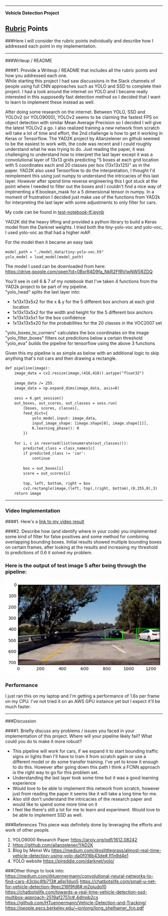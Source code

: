 
---

**Vehicle Detection Project**



[//]: # (Image References)
[image1]: ./examples/example.png

## [Rubric](https://review.udacity.com/#!/rubrics/513/view) Points
###Here I will consider the rubric points individually and describe how I addressed each point in my implementation.  

---
###Writeup / README

####1. Provide a Writeup / README that includes all the rubric points and how you addressed each one.  
While starting this project I had saw discussions in the Slack channels of people using full CNN approaches such as YOLO and SSD to complete their project. I had a look around the internet on YOLO and I became really interested in this supposedly fast detection method so I decided that I want to learn to implement these instead as well.

After doing some research on the internet. Between YOLO, SSD and YOLOv2 (or YOLO9000), YOLOv2 seems to be claiming the fastest FPS on object detection with similar Mean Average Precision so I decided I will give the latest YOLOv2 a go. I also realized training a new network from scratch will take a lot of time and effort, the 2nd challenge is how to get it working in Keras or Tensorflow. The YAD2K project by Allanzelener on github seemed to be the easiest to work with, the code was recent and I could roughly understand what he was trying to do. Just reading the paper, it was challenging to understand how to interpret the last layer except it was a convolutional layer of 13x13 grids predicting "5 boxes at each grid location with 5 coordinates each and 20 classes per box (13x13x125)" as in the paper. YAD2K also used Tensorflow to do the interpretation, I thought I'd reimplement this using just numpy to understand the intricacies of this last layer. However after spend time reverse engineering this I got stuck at the point where I needed to filter out the boxes and I couldn't find a nice way of implmenting a tf.boolean_mask for a 5 dimensional tensor in numpy. In a moment of frustration I decided just make use of the functions from YAD2k for interpreting the last layer with some adjustments to only filter for cars.

My code can be found in [test-notebook-tf.ipynb](./test-notebook-tf.ipynb)

YAD2K did the heavy lifting and provided a python library to build a Keras model from the Darknet weights. I tried both the tiny-yolo-voc and yolo-voc, I used yolo-voc as that had a higher mAP.

For the model then it became an easy task
```
model_path = "./model_data/tiny-yolo-voc.h5"
yolo_model = load_model(model_path)
```
The model I used can be downloaded from here: https://drive.google.com/open?id=0BxrR4D9fa_NkR2FfRVIwNW5RZDQ

You'll see in cell 6 & 7 of my notebook that I've taken 4 functions from the YAD2k project to be part of my pipeline.  
"yolo_head" splits the last layer into:
- 1x13x13x5x2 for the x & y for the 5 different box anchors at each grid location
- 1x13x13x5x2 for the width and height for the 5 different box anchors
- 1x13x13x5x1 for the box confidence
- 1x13x13x5x20 for the probabilities for the 20 classes in the VOC2007 set

"yolo_boxes_to_corners" calculates the box coordinates on the image  
"yolo_filter_boxes" filters out predictions below a certain threshold  
"yolo_eva" builds the pipeline for tensorflow using the above 3 functions  

Given this my pipeline is as simple as below with an additional logic to skip anything that's not cars and then drawing a rectangle.
```
def pipeline(image):
    image_data = cv2.resize(image,(416,416)).astype("float32")

    image_data /= 255.
    image_data = np.expand_dims(image_data, axis=0)

    sess = K.get_session()
    out_boxes, out_scores, out_classes = sess.run(
        [boxes, scores, classes],
        feed_dict={
            yolo_model.input: image_data,
            input_image_shape: [image.shape[0], image.shape[1]],
            K.learning_phase(): 0
        })

    for i, c in reversed(list(enumerate(out_classes))):
        predicted_class = class_names[c]
        if predicted_class != 'car':
            continue

        box = out_boxes[i]
        score = out_scores[i]

        top, left, bottom, right = box
        cv2.rectangle(image,(left, top),(right, bottom),(0,255,0),3)
    return image
```


---

### Video Implementation

####1.
Here's a [link to my video result](./project_video_output.mp4)


####2. Describe how (and identify where in your code) you implemented some kind of filter for false positives and some method for combining overlapping bounding boxes.
Initial results showed multiple bounding boxes on certain frames, after looking at the results and increasing my threshold to predictions of 0.6 it solved my problem.


### Here is the output of test image 5 after being through the pipeline:
![alt text][image1]

### Performance
I just ran this on my laptop and I'm getting a performance of 1.6s per frame on my CPU. I've not tried it on an AWS GPU instance yet but I expect it'll be much faster.

---

###Discussion

####1. Briefly discuss any problems / issues you faced in your implementation of this project.  Where will your pipeline likely fail?  What could you do to make it more robust?
- This pipeline will work for cars, if we expand it to start bounding traffic signs or lights then I'll have to train it from scratch again or use a different model or do some transfer training. I've yet to know it enough to do this. However after going down this path I think a FCNN approach is the right way to go for this problem set.
- Understanding the last layer took some time but it was a good learning experience
- Would love to be able to implement this network from scratch, however just from reading the paper it seems like it will take a long time for me.
- Also still don't understand the intricacies of the research paper and would like to spend some more time on it
- I feel like there's still a lot for me to learn and experiment. Would love to be able to implement SSD as well.


###References
This piece was definitely done by leveraging the efforts and work of other people.
1. YOLO9000 Research Paper https://arxiv.org/pdf/1612.08242
2. https://github.com/allanzelener/YAD2K
3. Blog by Menxi Wu  https://medium.com/@xslittlegrass/almost-real-time-vehicle-detection-using-yolo-da0f016b43de#.fl1n9d4e1
4. YOLO website https://pjreddie.com/darknet/yolo/


###Other things to look into:
https://medium.com/@tuennermann/convolutional-neural-networks-to-find-cars-43cbc4fb713#.a6pj1dun5
https://chatbotslife.com/small-u-net-for-vehicle-detection-9eec216f9fd6#.m2piudq10
https://chatbotslife.com/towards-a-real-time-vehicle-detection-ssd-multibox-approach-2519af2751c#.4dlnpb2cs
https://github.com/HTuennermann/Vehicle-Detection-and-Tracking/
https://people.eecs.berkeley.edu/~jonlong/long_shelhamer_fcn.pdf
